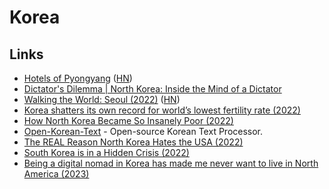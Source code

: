 # Korea

## Links

- [Hotels of Pyongyang](https://www.hotelsofnorthkorea.com/) ([HN](https://news.ycombinator.com/item?id=24587083))
- [Dictator's Dilemma | North Korea: Inside the Mind of a Dictator](https://www.youtube.com/watch?v=9qRxNYuR2c4)
- [Walking the World: Seoul (2022)](https://walkingtheworld.substack.com/p/walking-the-world-seoul-part-1?s=r) ([HN](https://news.ycombinator.com/item?id=31641128))
- [Korea shatters its own record for world’s lowest fertility rate (2022)](https://news.ycombinator.com/item?id=32580631)
- [How North Korea Became So Insanely Poor (2022)](https://www.youtube.com/watch?v=CJKNwhhOTV8)
- [Open-Korean-Text](https://github.com/open-korean-text/open-korean-text) - Open-source Korean Text Processor.
- [The REAL Reason North Korea Hates the USA (2022)](https://www.youtube.com/watch?v=Jt7hE12n11s)
- [South Korea is in a Hidden Crisis (2022)](https://www.youtube.com/watch?v=kEDPsOEQbl0)
- [Being a digital nomad in Korea has made me never want to live in North America (2023)](https://www.reddit.com/r/digitalnomad/comments/11dyvun/being_a_digital_nomad_in_korea_has_made_me_never/)
